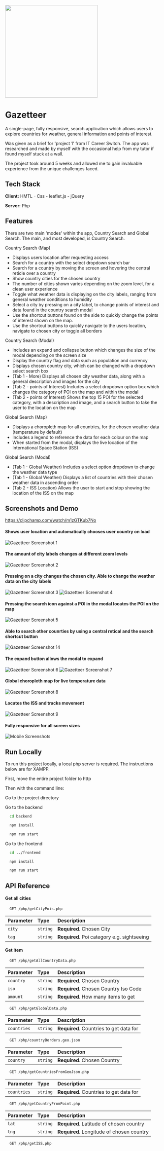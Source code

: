 
<img src="https://user-images.githubusercontent.com/95356508/218489486-c59d28b1-be4f-4e42-b7f9-ab0ba302695f.png" data-canonical-src="https://user-images.githubusercontent.com/95356508/218489486-c59d28b1-be4f-4e42-b7f9-ab0ba302695f.png" width="300" />

# Gazetteer

A single-page, fully responsive, search application which allows users to explore countries for weather, general information and points of interest. 

Was given as a brief for 'project 1' from IT Career Switch. The app was researched and made by myself with the occasional help from my tutor if found myself stuck at a wall.

The project took around 5 weeks and allowed me to gain invaluable experience from the unique challenges faced.


## Tech Stack

**Client:** HMTL - Css - leaflet.js - jQuery

**Server:** Php


## Features

There are two main 'modes' within the app, Country Search and Global Search. The main, and most developed, is Country Search.

Country Search (Map)
- Displays users location after requesting access
- Search for a country with the select dropdown search bar
- Search for a country by moving the screen and hovering the central reticle over a country
- Show country cities for the chosen country
- The number of cities shown varies depending on the zoom level, for a clean user experience
- Toggle what weather data is displaying on the city labels, ranging from general weather conditions to humidity
- Select a city by pressing on a city label, to change points of interest and data found in the country search modal
- Use the shortcut buttons found on the side to quickly change the points of interest shown on the map.
- Use the shortcut buttons to quickly navigate to the users location, navigate to chosen city or toggle all borders

Country Search (Modal)
- Includes an expand and collapse button which changes the size of the modal depending on the screen size
- Display the country flag and data such as population and currency
- Displays chosen country city, which can be changed with a dropdown select search box
- (Tab 1 - More) Displays all chosen city weather data, along with a general description and images for the city
- (Tab 2 - points of Interest) Includes a select dropdown option box which changes the category of POI on the map and within the modal 
- (Tab 2 - points of Interest) Shows the top 15 POI for the selected category, with a description and image, and a search button to take the user to the location on the map

Global Search (Map)
- Displays a choropleth map for all countries, for the chosen weather data (temperature by default)
- Includes a legend to reference the data for each colour on the map
- When started from the modal, displays the live location of the International Space Station (ISS)

Global Search (Modal)
- (Tab 1 - Global Weather) Includes a select option dropdown to change the weather data type
- (Tab 1 - Global Weather) Displays a list of countries with their chosen weather data in ascending order
- (Tab 2 - ISS Location) Allows the user to start and stop showing the location of the ISS on the map


## Screenshots and Demo

https://clipchamp.com/watch/m1zGTKub7No

#### Shows user location and automatically chooses user country on load
![Gazetteer Screenshot 1](https://user-images.githubusercontent.com/95356508/218561314-d99d8c1d-f91b-4439-bf50-72c3c408c3f0.png)

#### The amount of city labels changes at different zoom levels
![Gazetteer Screenshot 2](https://user-images.githubusercontent.com/95356508/218561318-71aa3a50-f780-4f00-b92e-d0e4de838b82.png)

#### Pressing on a city changes the chosen city. Able to change the weather data on the city labels
![Gazetteer Screenshot 3](https://user-images.githubusercontent.com/95356508/218561328-4cb9e79c-b5cf-4a9f-87db-cfd33ece98d8.png)
![Gazetteer Screenshot 4](https://user-images.githubusercontent.com/95356508/218561340-631ae206-e7ed-424c-b849-4ad44cd0be53.png)

#### Pressing the search icon against a POI in the modal locates the POI on the map
![Gazetteer Screenshot 5](https://user-images.githubusercontent.com/95356508/218561352-a6fcaf82-c086-4e36-b99f-3bcd1f3d7ccf.png)

#### Able to search other counrties by using a central retical and the search shortcut button
![Gazetteer Screenshot 14](https://user-images.githubusercontent.com/95356508/218992624-e02bbbe5-2b4d-4d1b-bf93-6cf8193ff4ed.png)

#### The expand button allows the modal to expand
![Gazetteer Screenshot 6](https://user-images.githubusercontent.com/95356508/218561368-339c3c17-ae7e-48ec-9b14-4ee45d51cf04.png)
![Gazetteer Screenshot 7](https://user-images.githubusercontent.com/95356508/218561379-b1b58828-f23a-428a-8fdc-a2b5b1c68f3a.png)

#### Global choropleth map for live temperature data
![Gazetteer Screenshot 8](https://user-images.githubusercontent.com/95356508/218561394-8c1d0a8f-fa7b-46bf-873a-60383bfc99e7.png)

#### Locates the ISS and tracks movement
![Gazetteer Screenshot 9](https://user-images.githubusercontent.com/95356508/218561404-874b5b34-d2a7-4745-9c0a-acb38c4ccd4f.png)

#### Fully responsive for all screen sizes
![Mobile Screenshots](https://user-images.githubusercontent.com/95356508/218991999-5e227d4e-f57e-4f06-9dfe-48174dca0e19.png)


## Run Locally

To run this project locally, a local php server is required. The instructions below are for XAMPP.

First, move the entire project folder to http

Then with the command line:

Go to the project directory

Go to the backend

```bash
  cd backend
```

```bash
  npm install  
```

```bash
  npm run start  
```


Go to the frontend

```bash
  cd ../frontend
```

```bash
  npm install  
```

```bash
  npm run start  
```


## API Reference


#### Get all cities

```http
  GET /php/getCityPois.php
```

| Parameter | Type     | Description                |
| :-------- | :------- | :------------------------- |
| `city` | `string` | **Required**. Chosen City |
| `tag` | `string` | **Required**. Poi category e.g. sightseeing |

#### Get item

```http
  GET /php/getAllCountryData.php
```

| Parameter | Type     | Description                       |
| :-------- | :------- | :-------------------------------- |
| `country`      | `string` | **Required**. Chosen Country |
| `iso`      | `string` | **Required**. Chosen Country Iso Code |
| `amount`      | `string` | **Required**. How many items to get |


```http
  GET /php/getGlobalData.php
```

| Parameter | Type     | Description                       |
| :-------- | :------- | :-------------------------------- |
| `countries`      | `string` | **Required**. Countries to get data for |


```http
  GET /php/countryBorders.geo.json
```

| Parameter | Type     | Description                       |
| :-------- | :------- | :-------------------------------- |
| `country`      | `string` | **Required**. Chosen Country |


```http
  GET /php/getCountriesFromGeoJson.php
```

| Parameter | Type     | Description                       |
| :-------- | :------- | :-------------------------------- |
| `countries`      | `string` | **Required**. Countries to get data for |


```http
  GET /php/getCountryFromPoint.php
```

| Parameter | Type     | Description                       |
| :-------- | :------- | :-------------------------------- |
| `lat`      | `string` | **Required**. Latitude of chosen country |
| `lng`      | `string` | **Required**. Longitude of chosen country |


```http
  GET /php/getISS.php
```


